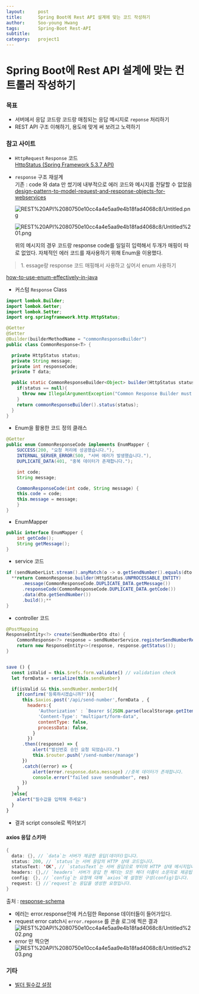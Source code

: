 ```yaml
---
layout:     post
title:      Spring Boot에 Rest API 설계에 맞는 코드 작성하기
author:     Soo-young Hwang
tags: 		Spring-Boot Rest-API 
subtitle:  	
category:   project1
---
```


# Spring Boot에 Rest API 설계에 맞는 컨트롤러 작성하기

### 목표
- 서버에서 응답 코드랑 코드랑 매칭되는 응답 메시지로 `reponse` 처리하기
- REST API 구조 이해하기, 용도에 맞게 써 보려고 노력하기

### 참고 사이트
- `HttpRequest` `Response` 코드   
    [HttpStatus (Spring Framework 5.3.7 API)](https://docs.spring.io/spring-framework/docs/current/javadoc-api/org/springframework/http/HttpStatus.html#UNPROCESSABLE_ENTITY)

- `response`  구조 재설계   
    기존 : code 와 data 만 썼기에 내부적으로 에러 코드와 메시지를 전달할 수 없었음    
    [design-pattern-to-model-request-and-response-objects-for-webservices](https://stackoverflow.com/questions/26788608/design-pattern-to-model-request-and-response-objects-for-webservices)

    ![REST%20API%2080750e10cc4a4e5aa9e4b18fad4068c8/Untitled.png](https://swimmingHwang.github.io/img/restapi.png)

    ![REST%20API%2080750e10cc4a4e5aa9e4b18fad4068c8/Untitled%201.png](https://swimmingHwang.github.io/img/restapi1.png)

    위의 메시지의 경우 코드랑 response code를 일일히 입력해서 두개가 매핑이 따로 없었다. 
    자체적인 에러 코드를 재사용하기 위해 Enum을 이용했다.

<blockquote> 1. essage랑 response 코드 매핑해서 사용하고 싶어서 enum 사용하기 </blockquote>

[how-to-use-enum-effectively-in-java](https://www.developer.com/design/how-to-use-enum-effectively-in-java/)

- 커스텀 `Response` Class

```java
import lombok.Builder;
import lombok.Getter;
import lombok.Setter;
import org.springframework.http.HttpStatus;

@Getter
@Setter
@Builder(builderMethodName = "commonResponseBuilder")
public class CommonResponse<T> {

  private HttpStatus status;
  private String message;
  private int responseCode;
  private T data;

  public static CommonResponseBuilder<Object> builder(HttpStatus status){
    if(status == null){
      throw new IllegalArgumentException("Common Response Builder must have 'status' parameter");
    }
    return commonResponseBuilder().status(status);
  }
}
```

- Enum을 활용한 코드 정의 클래스

```java
@Getter
public enum CommonResponseCode implements EnumMapper {
    SUCCESS(200, "요청 처리에 성공했습니다."),
    INTERNAL_SERVER_ERROR(500, "서버 에러가 발생했습니다."),
    DUPLICATE_DATA(401, "중복 데이터가 존재합니다.");

    int code;
    String message;

    CommonResponseCode(int code, String message) {
    this.code = code;
    this.message = message;
    }
}
```
- EnumMapper

```java
public interface EnumMapper {
    int getCode();
    String getMessage();
}
```
- service 코드

```java
if (sendNumberList.stream().anyMatch(o -> o.getSendNumber().equals(dto.getSendNumber()))){
  **return CommonResponse.builder(HttpStatus.UNPROCESSABLE_ENTITY)
      .message(CommonResponseCode.DUPLICATE_DATA.getMessage())
      .responseCode(CommonResponseCode.DUPLICATE_DATA.getCode())
      .data(dto.getSendNumber())
      .build();**
}
```
- controller 코드

```java
@PostMapping
ResponseEntity<?> create(SendNumberDto dto) {
    CommonResponse<?> response = sendNumberService.registerSendNumberRequest(dto);
    return new ResponseEntity<>(response, response.getStatus());
}
```

```javascript

save () {
  const isValid = this.$refs.form.validate() // validation check
  let formData = serialize(this.sendNumber)

  if(isValid && this.sendNumber.memberId){
    if(confirm('등록하시겠습니까?')){
      this.$axios.post('/api/send-number',formData , {
        headers:{
            'Authorization' : `Bearer ${JSON.parse(localStorage.getItem('user')).accessToken}`,
            'Content-Type': "multipart/form-data",
            contentType: false, 
            processData: false,
          }
        })
      .then((response) => {
          alert("발신번호 승인 요청 되었습니다.")
          this.$router.push('/send-number/manage')
      })
      .catch((error) => {
          alert(error.response.data.message) //중복 데이터가 존재합니다.
          console.error("failed save sendnumber", res)
      })
    } 
  }else{
    alert("필수값을 입력해 주세요")
  }
}
```

- 결과 script console로 찍어보기

#### axios 응답 스키마
```java
{
  data: {}, // `data`는 서버가 제공한 응답(데이터)입니다.   
  status: 200, // `status`는 서버 응답의 HTTP 상태 코드입니다.   
  statusText: 'OK', // `statusText`는 서버 응답으로 부터의 HTTP 상태 메시지입니다.   
  headers: {},// `headers` 서버가 응답 한 헤더는 모든 헤더 이름이 소문자로 제공됩니다.   
  config: {}, // `config`는 요청에 대해 `axios`에 설정된 구성(config)입니다.     
  request: {} //`request`는 응답을 생성한 요청입니다.     
}
```

출처 : [response-schema](https://xn--xy1bk56a.run/axios/guide/response-schema.html)

- 에러는 error.response안에 커스텀한 Reponse 데이터들이 들어가있다.
- request error catch시 `error.reponse` 를 콘솔 로그에 찍은 결과
    ![REST%20API%2080750e10cc4a4e5aa9e4b18fad4068c8/Untitled%202.png](https://swimmingHwang.github.io/img/restapi2.png)
- error 만 찍으면
    ![REST%20API%2080750e10cc4a4e5aa9e4b18fad4068c8/Untitled%203.png](https://swimmingHwang.github.io/img/restapi3.png)

### 기타

- [빌더 필수값 설정](https://zorba91.tistory.com/298) 

